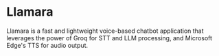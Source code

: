 # Llamara
Llamara is a fast and lightweight voice-based chatbot application that leverages the power of Groq for STT and LLM processing, and Microsoft Edge's TTS for audio output.
